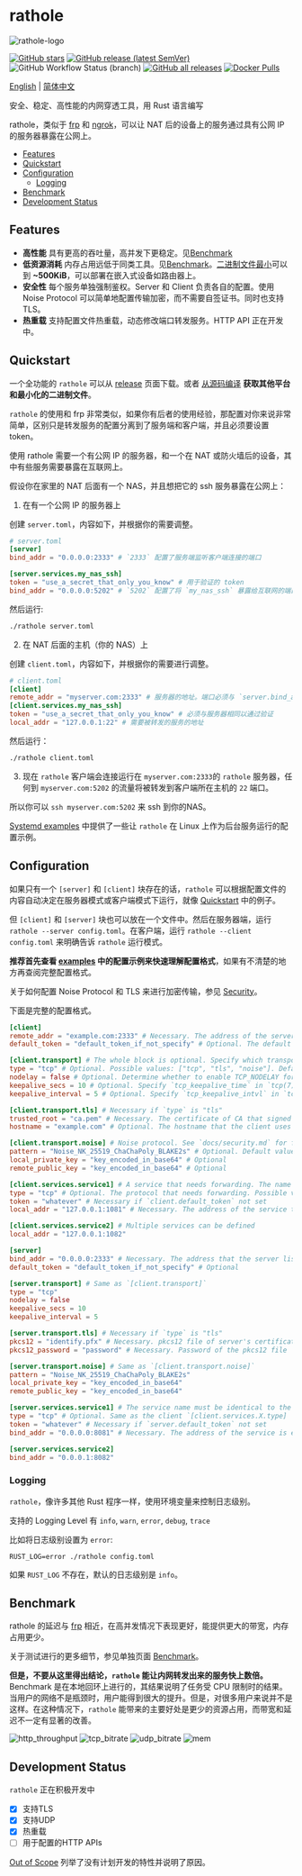 # rathole
![rathole-logo](./docs/img/rathole-logo.png)

[![GitHub stars](https://img.shields.io/github/stars/rapiz1/rathole)](https://github.com/rapiz1/rathole/stargazers)
[![GitHub release (latest SemVer)](https://img.shields.io/github/v/release/rapiz1/rathole)](https://github.com/rapiz1/rathole/releases)
![GitHub Workflow Status (branch)](https://img.shields.io/github/workflow/status/rapiz1/rathole/Rust/main)
[![GitHub all releases](https://img.shields.io/github/downloads/rapiz1/rathole/total)](https://github.com/rapiz1/rathole/releases)
[![Docker Pulls](https://img.shields.io/docker/pulls/rapiz1/rathole)](https://hub.docker.com/r/rapiz1/rathole)

[English](README.md) | [简体中文](README-zh.md)

安全、稳定、高性能的内网穿透工具，用 Rust 语言编写

rathole，类似于 [frp](https://github.com/fatedier/frp) 和 [ngrok](https://github.com/inconshreveable/ngrok)，可以让 NAT 后的设备上的服务通过具有公网 IP 的服务器暴露在公网上。

<!-- TOC -->

- [Features](#features)
- [Quickstart](#quickstart)
- [Configuration](#configuration)
  - [Logging](#logging)
- [Benchmark](#benchmark)
- [Development Status](#development-status)

<!-- /TOC -->

## Features

- **高性能** 具有更高的吞吐量，高并发下更稳定。见[Benchmark](#Benchmark)
- **低资源消耗** 内存占用远低于同类工具。见[Benchmark](#Benchmark)。[二进制文件最小](docs/build-guide.md)可以到 **~500KiB**，可以部署在嵌入式设备如路由器上。
- **安全性** 每个服务单独强制鉴权。Server 和 Client 负责各自的配置。使用 Noise Protocol 可以简单地配置传输加密，而不需要自签证书。同时也支持 TLS。
- **热重载** 支持配置文件热重载，动态修改端口转发服务。HTTP API 正在开发中。

## Quickstart

一个全功能的 `rathole` 可以从 [release](https://github.com/rapiz1/rathole/releases) 页面下载。或者 [从源码编译](docs/build-guide.md) **获取其他平台和最小化的二进制文件**。

`rathole` 的使用和 frp 非常类似，如果你有后者的使用经验，那配置对你来说非常简单，区别只是转发服务的配置分离到了服务端和客户端，并且必须要设置 token。

使用 rathole 需要一个有公网 IP 的服务器，和一个在 NAT 或防火墙后的设备，其中有些服务需要暴露在互联网上。

假设你在家里的 NAT 后面有一个 NAS，并且想把它的 ssh 服务暴露在公网上：

1. 在有一个公网 IP 的服务器上

创建 `server.toml`，内容如下，并根据你的需要调整。
```toml
# server.toml
[server]
bind_addr = "0.0.0.0:2333" # `2333` 配置了服务端监听客户端连接的端口

[server.services.my_nas_ssh]
token = "use_a_secret_that_only_you_know" # 用于验证的 token
bind_addr = "0.0.0.0:5202" # `5202` 配置了将 `my_nas_ssh` 暴露给互联网的端口
```

然后运行:
```bash
./rathole server.toml
```

2. 在 NAT 后面的主机（你的 NAS）上

创建 `client.toml`，内容如下，并根据你的需要进行调整。

```toml
# client.toml
[client]
remote_addr = "myserver.com:2333" # 服务器的地址。端口必须与 `server.bind_addr` 中的端口相同。
[client.services.my_nas_ssh]
token = "use_a_secret_that_only_you_know" # 必须与服务器相同以通过验证
local_addr = "127.0.0.1:22" # 需要被转发的服务的地址
```

然后运行：
```bash
./rathole client.toml
```

3. 现在 `rathole` 客户端会连接运行在 `myserver.com:2333`的 `rathole` 服务器，任何到 `myserver.com:5202` 的流量将被转发到客户端所在主机的 `22` 端口。

所以你可以 `ssh myserver.com:5202` 来 ssh 到你的NAS。

[Systemd examples](./examples/systemd) 中提供了一些让 `rathole` 在 Linux 上作为后台服务运行的配置示例。

## Configuration
如果只有一个 `[server]` 和 `[client]` 块存在的话，`rathole` 可以根据配置文件的内容自动决定在服务器模式或客户端模式下运行，就像 [Quickstart](#Quickstart) 中的例子。

但 `[client]` 和 `[server]` 块也可以放在一个文件中。然后在服务器端，运行 `rathole --server config.toml`。在客户端，运行 `rathole --client config.toml` 来明确告诉 `rathole` 运行模式。

**推荐首先查看 [examples](./examples) 中的配置示例来快速理解配置格式**，如果有不清楚的地方再查阅完整配置格式。

关于如何配置 Noise Protocol 和 TLS 来进行加密传输，参见 [Security](./docs/security.md)。

下面是完整的配置格式。
```toml
[client]
remote_addr = "example.com:2333" # Necessary. The address of the server
default_token = "default_token_if_not_specify" # Optional. The default token of services, if they don't define their own ones

[client.transport] # The whole block is optional. Specify which transport to use
type = "tcp" # Optional. Possible values: ["tcp", "tls", "noise"]. Default: "tcp"
nodelay = false # Optional. Determine whether to enable TCP_NODELAY for data transmission, if applicable, to improve the latency but decrease the bandwidth. Default: false
keepalive_secs = 10 # Optional. Specify `tcp_keepalive_time` in `tcp(7)`, if applicable. Default: 10 seconds
keepalive_interval = 5 # Optional. Specify `tcp_keepalive_intvl` in `tcp(7)`, if applicable. Default: 5 seconds

[client.transport.tls] # Necessary if `type` is "tls"
trusted_root = "ca.pem" # Necessary. The certificate of CA that signed the server's certificate
hostname = "example.com" # Optional. The hostname that the client uses to validate the certificate. If not set, fallback to `client.remote_addr`

[client.transport.noise] # Noise protocol. See `docs/security.md` for further explanation
pattern = "Noise_NK_25519_ChaChaPoly_BLAKE2s" # Optional. Default value as shown
local_private_key = "key_encoded_in_base64" # Optional
remote_public_key = "key_encoded_in_base64" # Optional

[client.services.service1] # A service that needs forwarding. The name `service1` can change arbitrarily, as long as identical to the name in the server's configuration
type = "tcp" # Optional. The protocol that needs forwarding. Possible values: ["tcp", "udp"]. Default: "tcp"
token = "whatever" # Necessary if `client.default_token` not set
local_addr = "127.0.0.1:1081" # Necessary. The address of the service that needs to be forwarded

[client.services.service2] # Multiple services can be defined
local_addr = "127.0.0.1:1082"

[server]
bind_addr = "0.0.0.0:2333" # Necessary. The address that the server listens for clients. Generally only the port needs to be change. 
default_token = "default_token_if_not_specify" # Optional

[server.transport] # Same as `[client.transport]`
type = "tcp" 
nodelay = false
keepalive_secs = 10
keepalive_interval = 5

[server.transport.tls] # Necessary if `type` is "tls"
pkcs12 = "identify.pfx" # Necessary. pkcs12 file of server's certificate and private key
pkcs12_password = "password" # Necessary. Password of the pkcs12 file

[server.transport.noise] # Same as `[client.transport.noise]`
pattern = "Noise_NK_25519_ChaChaPoly_BLAKE2s"
local_private_key = "key_encoded_in_base64" 
remote_public_key = "key_encoded_in_base64" 

[server.services.service1] # The service name must be identical to the client side
type = "tcp" # Optional. Same as the client `[client.services.X.type]
token = "whatever" # Necessary if `server.default_token` not set
bind_addr = "0.0.0.0:8081" # Necessary. The address of the service is exposed at. Generally only the port needs to be change. 

[server.services.service2] 
bind_addr = "0.0.0.1:8082"
```

### Logging
`rathole`，像许多其他 Rust 程序一样，使用环境变量来控制日志级别。

支持的 Logging Level 有 `info`, `warn`, `error`, `debug`, `trace`

比如将日志级别设置为 `error`:
```
RUST_LOG=error ./rathole config.toml
```

如果 `RUST_LOG` 不存在，默认的日志级别是 `info`。

## Benchmark

rathole 的延迟与 [frp](https://github.com/fatedier/frp) 相近，在高并发情况下表现更好，能提供更大的带宽，内存占用更少。

关于测试进行的更多细节，参见单独页面 [Benchmark](./docs/benchmark.md)。

**但是，不要从这里得出结论，`rathole` 能让内网转发出来的服务快上数倍。** Benchmark 是在本地回环上进行的，其结果说明了任务受 CPU 限制时的结果。当用户的网络不是瓶颈时，用户能得到很大的提升。但是，对很多用户来说并不是这样。在这种情况下，`rathole` 能带来的主要好处是更少的资源占用，而带宽和延迟不一定有显著的改善。

![http_throughput](./docs/img/http_throughput.svg)
![tcp_bitrate](./docs/img/tcp_bitrate.svg)
![udp_bitrate](./docs/img/udp_bitrate.svg)
![mem](./docs/img/mem-graph.png)

## Development Status

`rathole` 正在积极开发中
- [x] 支持TLS
- [x] 支持UDP
- [x] 热重载
- [ ] 用于配置的HTTP APIs

[Out of Scope](./docs/out-of-scope.md) 列举了没有计划开发的特性并说明了原因。
